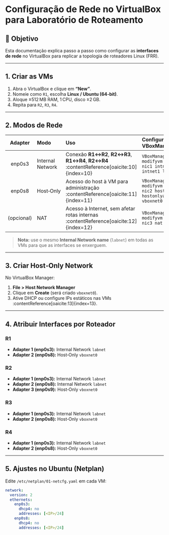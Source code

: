 # Configuração de Rede no VirtualBox para Laboratório de Roteamento

## 🎯 Objetivo
Esta documentação explica passo a passo como configurar as **interfaces de rede** no VirtualBox para replicar a topologia de roteadores Linux (FRR).

---

## 1. Criar as VMs

1. Abra o VirtualBox e clique em **“New”**.  
2. Nomeie como `R1`, escolha **Linux / Ubuntu (64-bit)**.  
3. Aloque ≥512 MB RAM, 1 CPU, disco ≥2 GB.  
4. Repita para `R2`, `R3`, `R4`.

---

## 2. Modos de Rede

| Adapter | Modo          | Uso                                     | Configuração no VBoxManage                           |
|:-------:|:--------------|:----------------------------------------|:------------------------------------------------------|
| enp0s3  | Internal Network | Conexão **R1↔R2**, **R2↔R3**, **R1↔R4**, **R2↔R4** :contentReference[oaicite:10]{index=10} | `VBoxManage modifyvm R1 --nic1 intnet --intnet1 labnet` |
| enp0s8  | Host‑Only       | Acesso do host à VM para administração :contentReference[oaicite:11]{index=11} | `VBoxManage modifyvm R1 --nic2 hostonly --hostonlyadapter2 vboxnet0` |
| (opcional) | NAT          | Acesso à Internet, sem afetar rotas internas :contentReference[oaicite:12]{index=12} | `VBoxManage modifyvm R1 --nic3 nat`                   |

> **Nota:** use o mesmo **Internal Network name** (`labnet`) em todas as VMs para que as interfaces se enxerguem.

---

## 3. Criar Host‑Only Network

No VirtualBox Manager:

1. **File > Host Network Manager**  
2. Clique em **Create** (será criado `vboxnet0`).  
3. Ative DHCP ou configure IPs estáticos nas VMs :contentReference[oaicite:13]{index=13}.

---

## 4. Atribuir Interfaces por Roteador

### R1
- **Adapter 1 (enp0s3):** Internal Network `labnet`  
- **Adapter 2 (enp0s8):** Host‑Only `vboxnet0`

### R2
- **Adapter 1 (enp0s3):** Internal Network `labnet`  
- **Adapter 2 (enp0s8):** Internal Network `labnet`  
- **Adapter 3 (enp0s9):** Host‑Only `vboxnet0`

### R3
- **Adapter 1 (enp0s3):** Internal Network `labnet`  
- **Adapter 2 (enp0s8):** Host‑Only `vboxnet0`

### R4
- **Adapter 1 (enp0s3):** Internal Network `labnet`  
- **Adapter 2 (enp0s8):** Host‑Only `vboxnet0`

---

## 5. Ajustes no Ubuntu (Netplan)

Edite `/etc/netplan/01-netcfg.yaml` em cada VM:

```yaml
network:
  version: 2
  ethernets:
    enp0s3:
      dhcp4: no
      addresses: [<IP>/24]
    enp0s8:
      dhcp4: no
      addresses: [<IP>/24]
